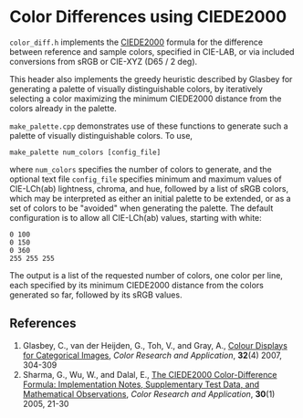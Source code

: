 Color Differences using CIEDE2000
=================================

`color_diff.h` implements the [CIEDE2000](https://en.wikipedia.org/wiki/Color_difference#CIEDE2000)
formula for the difference between reference and sample colors, specified
in CIE-LAB, or via included conversions from sRGB or CIE-XYZ (D65 / 2 deg).

This header also implements the greedy heuristic described by Glasbey for
generating a palette of visually distinguishable colors, by iteratively
selecting a color maximizing the minimum CIEDE2000 distance from the colors
already in the palette.

`make_palette.cpp` demonstrates use of these functions to generate such a
palette of visually distinguishable colors. To use,

```
make_palette num_colors [config_file]
```

where `num_colors` specifies the number of colors to generate, and the
optional text file `config_file` specifies minimum and maximum values of
CIE-LCh(ab) lightness, chroma, and hue, followed by a list of sRGB colors,
which may be interpreted as either an initial palette to be extended, or as
a set of colors to be "avoided" when generating the palette. The default
configuration is to allow all CIE-LCh(ab) values, starting with white:

```
0 100
0 150
0 360
255 255 255
```

The output is a list of the requested number of colors, one color per line,
each specified by its minimum CIEDE2000 distance from the colors generated
so far, followed by its sRGB values.

References
----------

1. Glasbey, C., van der Heijden, G., Toh, V., and Gray, A., [Colour
   Displays for Categorical Images](https://doi.org/10.1002/col.20327),
   *Color Research and Application*, **32**(4) 2007, 304-309
2. Sharma, G., Wu, W., and Dalal, E., [The CIEDE2000 Color-Difference
   Formula: Implementation Notes, Supplementary Test Data, and Mathematical
   Observations](https://doi.org/10.1002/col.20070), *Color Research and
   Application*, **30**(1) 2005, 21-30

